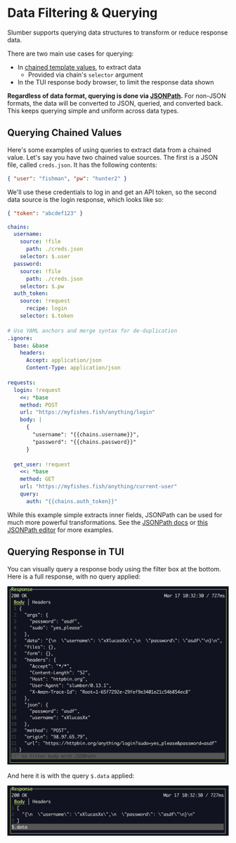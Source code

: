 # Data Filtering & Querying

Slumber supports querying data structures to transform or reduce response data.

There are two main use cases for querying:

- In [chained template values](../api/request_collection/chain.md), to extract data
  - Provided via chain's `selector` argument
- In the TUI response body browser, to limit the response data shown

**Regardless of data format, querying is done via [JSONPath](https://www.ietf.org/archive/id/draft-goessner-dispatch-jsonpath-00.html).** For non-JSON formats, the data will be converted to JSON, queried, and converted back. This keeps querying simple and uniform across data types.

## Querying Chained Values

Here's some examples of using queries to extract data from a chained value. Let's say you have two chained value sources. The first is a JSON file, called `creds.json`. It has the following contents:

```json
{ "user": "fishman", "pw": "hunter2" }
```

We'll use these credentials to log in and get an API token, so the second data source is the login response, which looks like so:

```json
{ "token": "abcdef123" }
```

```yaml
chains:
  username:
    source: !file
      path: ./creds.json
    selector: $.user
  password:
    source: !file
      path: ./creds.json
    selector: $.pw
  auth_token:
    source: !request
      recipe: login
    selector: $.token

# Use YAML anchors and merge syntax for de-duplication
.ignore:
  base: &base
    headers:
      Accept: application/json
      Content-Type: application/json

requests:
  login: !request
    <<: *base
    method: POST
    url: "https://myfishes.fish/anything/login"
    body: |
      {
        "username": "{{chains.username}}",
        "password": "{{chains.password}}"
      }

  get_user: !request
    <<: *base
    method: GET
    url: "https://myfishes.fish/anything/current-user"
    query:
      auth: "{{chains.auth_token}}"
```

While this example simple extracts inner fields, JSONPath can be used for much more powerful transformations. See the [JSONPath docs](https://www.ietf.org/archive/id/draft-goessner-dispatch-jsonpath-00.html) or [this JSONPath editor](https://jsonpath.com/) for more examples.

## Querying Response in TUI

You can visually query a response body using the filter box at the bottom. Here is a full response, with no query applied:

![Unfiltered response](../images/filter_full.png)

And here it is with the query `$.data` applied:

![Filtered response](../images/filter_small.png)
